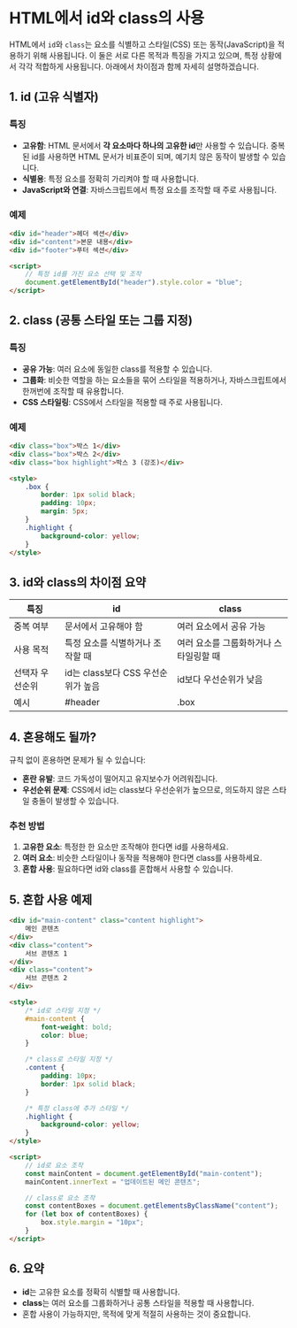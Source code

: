 # HTML에서 id와 class의 사용

HTML에서 `id`와 `class`는 요소를 식별하고 스타일(CSS) 또는 동작(JavaScript)을 적용하기 위해 사용됩니다. 이 둘은 서로 다른 목적과 특징을 가지고 있으며, 특정 상황에서 각각 적합하게 사용됩니다. 아래에서 차이점과 함께 자세히 설명하겠습니다.

## 1. id (고유 식별자)

### 특징
- **고유함**: HTML 문서에서 **각 요소마다 하나의 고유한 id**만 사용할 수 있습니다. 중복된 id를 사용하면 HTML 문서가 비표준이 되며, 예기치 않은 동작이 발생할 수 있습니다.
- **식별용**: 특정 요소를 정확히 가리켜야 할 때 사용합니다.
- **JavaScript와 연결**: 자바스크립트에서 특정 요소를 조작할 때 주로 사용됩니다.

### 예제

```html
<div id="header">헤더 섹션</div>
<div id="content">본문 내용</div>
<div id="footer">푸터 섹션</div>

<script>
    // 특정 id를 가진 요소 선택 및 조작
    document.getElementById("header").style.color = "blue";
</script>
```

## 2. class (공통 스타일 또는 그룹 지정)

### 특징
- **공유 가능**: 여러 요소에 동일한 class를 적용할 수 있습니다.
- **그룹화**: 비슷한 역할을 하는 요소들을 묶어 스타일을 적용하거나, 자바스크립트에서 한꺼번에 조작할 때 유용합니다.
- **CSS 스타일링**: CSS에서 스타일을 적용할 때 주로 사용됩니다.

### 예제

```html
<div class="box">박스 1</div>
<div class="box">박스 2</div>
<div class="box highlight">박스 3 (강조)</div>

<style>
    .box {
        border: 1px solid black;
        padding: 10px;
        margin: 5px;
    }
    .highlight {
        background-color: yellow;
    }
</style>
```

## 3. id와 class의 차이점 요약

| 특징         | id                           | class                               |
|--------------|------------------------------|-------------------------------------|
| 중복 여부    | 문서에서 고유해야 함         | 여러 요소에서 공유 가능             |
| 사용 목적    | 특정 요소를 식별하거나 조작할 때 | 여러 요소를 그룹화하거나 스타일링할 때 |
| 선택자 우선순위 | id는 class보다 CSS 우선순위가 높음 | id보다 우선순위가 낮음              |
| 예시         | #header                      | .box                                |

## 4. 혼용해도 될까?

규칙 없이 혼용하면 문제가 될 수 있습니다:
- **혼란 유발**: 코드 가독성이 떨어지고 유지보수가 어려워집니다.
- **우선순위 문제**: CSS에서 id는 class보다 우선순위가 높으므로, 의도하지 않은 스타일 충돌이 발생할 수 있습니다.

### 추천 방법
1. **고유한 요소**: 특정한 한 요소만 조작해야 한다면 id를 사용하세요.
2. **여러 요소**: 비슷한 스타일이나 동작을 적용해야 한다면 class를 사용하세요.
3. **혼합 사용**: 필요하다면 id와 class를 혼합해서 사용할 수 있습니다.

## 5. 혼합 사용 예제

```html
<div id="main-content" class="content highlight">
    메인 콘텐츠
</div>
<div class="content">
    서브 콘텐츠 1
</div>
<div class="content">
    서브 콘텐츠 2
</div>

<style>
    /* id로 스타일 지정 */
    #main-content {
        font-weight: bold;
        color: blue;
    }

    /* class로 스타일 지정 */
    .content {
        padding: 10px;
        border: 1px solid black;
    }

    /* 특정 class에 추가 스타일 */
    .highlight {
        background-color: yellow;
    }
</style>

<script>
    // id로 요소 조작
    const mainContent = document.getElementById("main-content");
    mainContent.innerText = "업데이트된 메인 콘텐츠";

    // class로 요소 조작
    const contentBoxes = document.getElementsByClassName("content");
    for (let box of contentBoxes) {
        box.style.margin = "10px";
    }
</script>
```

## 6. 요약
- **id**는 고유한 요소를 정확히 식별할 때 사용합니다.
- **class**는 여러 요소를 그룹화하거나 공통 스타일을 적용할 때 사용합니다.
- 혼합 사용이 가능하지만, 목적에 맞게 적절히 사용하는 것이 중요합니다.
